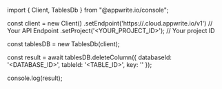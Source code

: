 import { Client, TablesDb } from "@appwrite.io/console";

const client = new Client()
    .setEndpoint('https://<REGION>.cloud.appwrite.io/v1') // Your API Endpoint
    .setProject('<YOUR_PROJECT_ID>'); // Your project ID

const tablesDB = new TablesDb(client);

const result = await tablesDB.deleteColumn({
    databaseId: '<DATABASE_ID>',
    tableId: '<TABLE_ID>',
    key: ''
});

console.log(result);
